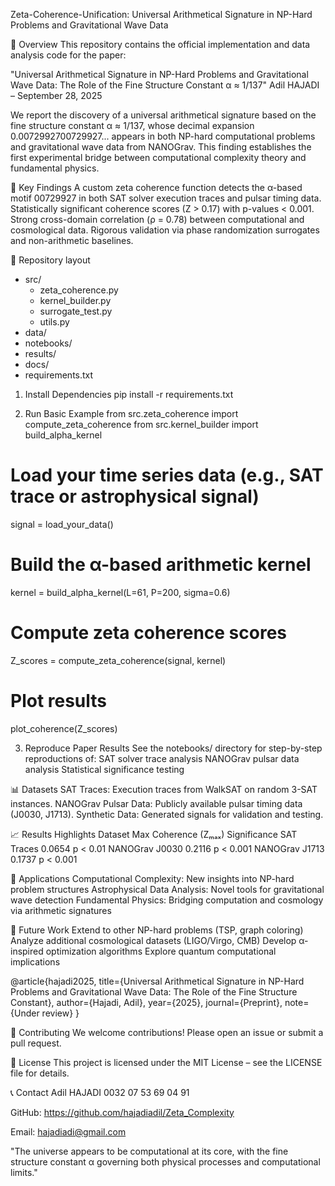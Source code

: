 Zeta-Coherence-Unification: Universal Arithmetical Signature in NP-Hard Problems and Gravitational Wave Data

📌 Overview
This repository contains the official implementation and data analysis code for the paper:

"Universal Arithmetical Signature in NP-Hard Problems and Gravitational Wave Data: The Role of the Fine Structure Constant α ≈ 1/137"
Adil HAJADI – September 28, 2025

We report the discovery of a universal arithmetical signature based on the fine structure constant α ≈ 1/137, whose decimal expansion 0.0072992700729927... appears in both NP-hard computational problems and gravitational wave data from NANOGrav. This finding establishes the first experimental bridge between computational complexity theory and fundamental physics.

🔬 Key Findings
A custom zeta coherence function detects the α-based motif 00729927 in both SAT solver execution traces and pulsar timing data.
Statistically significant coherence scores (Z > 0.17) with p-values < 0.001.
Strong cross-domain correlation (ρ = 0.78) between computational and cosmological data.
Rigorous validation via phase randomization surrogates and non-arithmetic baselines.

📁 Repository layout
- src/
  - zeta_coherence.py
  - kernel_builder.py
  - surrogate_test.py
  - utils.py
- data/
- notebooks/
- results/
- docs/
- requirements.txt




1. Install Dependencies
   pip install -r requirements.txt

2. Run Basic Example
   from src.zeta_coherence import compute_zeta_coherence
from src.kernel_builder import build_alpha_kernel

# Load your time series data (e.g., SAT trace or astrophysical signal)
signal = load_your_data()

# Build the α-based arithmetic kernel
kernel = build_alpha_kernel(L=61, P=200, sigma=0.6)

# Compute zeta coherence scores
Z_scores = compute_zeta_coherence(signal, kernel)

# Plot results
plot_coherence(Z_scores)

3. Reproduce Paper Results
See the notebooks/ directory for step-by-step reproductions of:
SAT solver trace analysis
NANOGrav pulsar data analysis
Statistical significance testing

📊 Datasets
SAT Traces: Execution traces from WalkSAT on random 3-SAT instances.
NANOGrav Pulsar Data: Publicly available pulsar timing data (J0030, J1713).
Synthetic Data: Generated signals for validation and testing.

📈 Results Highlights
Dataset	        Max Coherence (Zₘₐₓ)	   Significance
SAT Traces	         0.0654              	p < 0.01
NANOGrav J0030	     0.2116	              p < 0.001
NANOGrav J1713	     0.1737               p < 0.001

🎯 Applications
Computational Complexity: New insights into NP-hard problem structures
Astrophysical Data Analysis: Novel tools for gravitational wave detection
Fundamental Physics: Bridging computation and cosmology via arithmetic signatures

🔮 Future Work
Extend to other NP-hard problems (TSP, graph coloring)
Analyze additional cosmological datasets (LIGO/Virgo, CMB)
Develop α-inspired optimization algorithms
Explore quantum computational implications

@article{hajadi2025,
  title={Universal Arithmetical Signature in NP-Hard Problems and Gravitational Wave Data: The Role of the Fine Structure Constant},
  author={Hajadi, Adil},
  year={2025},
  journal={Preprint},
  note={Under review}
}

🤝 Contributing
We welcome contributions! Please open an issue or submit a pull request.

📄 License
This project is licensed under the MIT License – see the LICENSE file for details.

📞 Contact
Adil HAJADI 0032 07 53 69 04 91

GitHub: https://github.com/hajadiadil/Zeta_Complexity

Email: hajadiadi@gmail.com

"The universe appears to be computational at its core, with the fine structure constant α governing both physical processes and computational limits."
